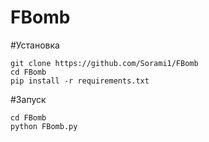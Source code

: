 # FBomb

#Установка
```
git clone https://github.com/Sorami1/FBomb
cd FBomb
pip install -r requirements.txt
```

#Запуск
```
cd FBomb
python FBomb.py
```
